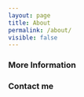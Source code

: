 ```yaml
---
layout: page
title: About
permalink: /about/
visible: false
---
```


### More Information


### Contact me

